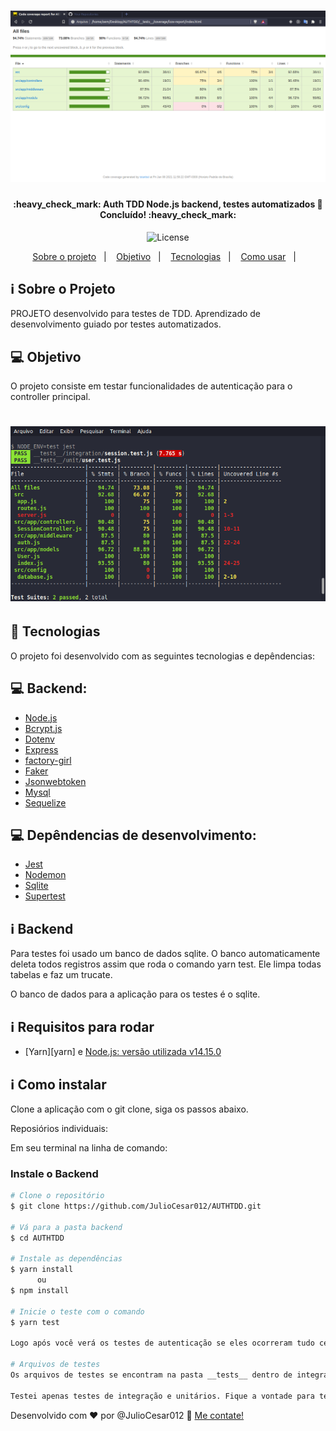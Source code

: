 <h1 align="center">
    <img alt="AuthTDD" title="#AUTHTDD" src="./github/testetdd.png" width="620px" />
</h1>

<h4 align="center">
	:heavy_check_mark: Auth TDD Node.js backend, testes automatizados 🚀 Concluído! :heavy_check_mark:
</h4>
<p align="center">
  <img alt="License" src="https://img.shields.io/badge/license-MIT-brightgreen">
</p>

<p align="center">
  <a href="#information_source-sobre-o-projeto">Sobre o projeto</a>&nbsp;&nbsp;&nbsp;|&nbsp;&nbsp;&nbsp;
  <a href="#computer-objetivo">Objetivo</a>&nbsp;&nbsp;&nbsp;|&nbsp;&nbsp;&nbsp;
  <a href="#rocket-tecnologias">Tecnologias</a>&nbsp;&nbsp;&nbsp;|&nbsp;&nbsp;&nbsp;
  <a href="#information_source-como-instalar">Como usar</a>&nbsp;&nbsp;&nbsp;|&nbsp;&nbsp;&nbsp;
</p>

## :information_source: Sobre o Projeto

PROJETO desenvolvido para testes de TDD. Aprendizado de desenvolvimento guiado por testes automatizados.

## :computer: Objetivo

O projeto consiste em testar funcionalidades de autenticação para o controller principal.

<h1 align="center">
    <img alt="Example" title="Example" src="./github/testetddcmd.png" width="620px" />
</h1>

## :rocket: Tecnologias

O projeto foi desenvolvido com as seguintes tecnologias e depêndencias:

## :computer: Backend:

- [Node.js][nodejs]
- [Bcrypt.js][bcryptjs]
- [Dotenv][dotenv]
- [Express][express]
- [factory-girl][factory-girl]
- [Faker][faker]
- [Jsonwebtoken][jsonwebtoken]
- [Mysql][mysql]
- [Sequelize][sequelize]

## :computer: Depêndencias de desenvolvimento:

- [Jest][jest]
- [Nodemon][nodemon]
- [Sqlite][sqlite]
- [Supertest][supertest]

## :information_source: Backend

Para testes foi usado um banco de dados sqlite. O banco automaticamente deleta todos registros assim que roda o comando yarn test. Ele limpa todas tabelas e faz um trucate.

O banco de dados para a aplicação para os testes é o sqlite.

## :information_source: Requisitos para rodar

- [Yarn][yarn] e [Node.js: versão utilizada v14.15.0][nodejs]

## :information_source: Como instalar

Clone a aplicação com o git clone, siga os passos abaixo.

Reposiórios individuais:

Em seu terminal na linha de comando:

### Instale o Backend

```bash
# Clone o repositório
$ git clone https://github.com/JulioCesar012/AUTHTDD.git

# Vá para a pasta backend
$ cd AUTHTDD

# Instale as dependências
$ yarn install
      ou
$ npm install

# Inicie o teste com o comando
$ yarn test

Logo após você verá os testes de autenticação se eles ocorreram tudo certo ou se falhou.

# Arquivos de testes
Os arquivos de testes se encontram na pasta __tests__ dentro de integration e unit.

Testei apenas testes de integração e unitários. Fique a vontade para testar outras funções, etc.
```

Desenvolvido com ♥ por @JulioCesar012 :wave: [Me contate!](https://www.linkedin.com/in/julio-cesar-filho-759653171/)

[nodejs]: https://nodejs.org/
[bcryptjs]: https://www.npmjs.com/package/bcryptjs
[dotenv]: https://www.npmjs.com/package/dotenv
[express]: https://expressjs.com/pt-br/
[factory-girl]: https://www.npmjs.com/package/factory-girl
[faker]: https://www.npmjs.com/package/faker
[jsonwebtoken]: https://jwt.io/
[mysql]: https://www.mysql.com/
[sequelize]: https://sequelize.org/
[jest]: https://jestjs.io/
[nodemon]: https://nodemon.io/
[sqlite]: https://www.npmjs.com/package/sqlite3
[supertest]: https://www.npmjs.com/package/supertest
